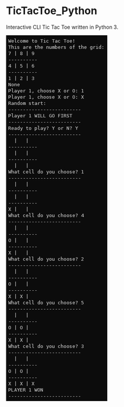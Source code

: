 # TicTacToe_Python


Interactive CLI Tic Tac Toe written in Python 3. 

![alt text](/pics/gameplay.jpg)
